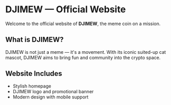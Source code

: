 # DJIMEW — Official Website

Welcome to the official website of **DJIMEW**, the meme coin on a mission.

## What is DJIMEW?

DJIMEW is not just a meme — it's a movement. 
With its iconic suited-up cat mascot, DJIMEW aims to bring fun and community into the crypto space.

## Website Includes

- Stylish homepage
- DJIMEW logo and promotional banner
- Modern design with mobile support
